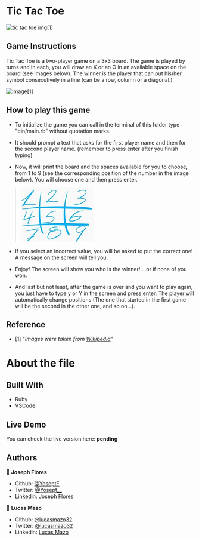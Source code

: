 # Tic Tac Toe 
![tic tac toe img](https://upload.wikimedia.org/wikipedia/commons/thumb/3/32/Tic_tac_toe.svg/200px-Tic_tac_toe.svg.png)[1]

## Game Instructions

Tic Tac Toe is a two-player game on a 3x3 board. The game is played by turns and in each, you will draw an X or an O in an available space on the board (see images below). The winner is the player that can put his/her symbol consecutively in a line (can be a row, column or a diagonal.)

![image](https://upload.wikimedia.org/wikipedia/commons/thumb/1/1b/Tic-tac-toe-game-1.svg/479px-Tic-tac-toe-game-1.svg.png)[1]

## How to play this game

- To initialize the game you can call in the terminal of this folder type "bin/main.rb" without quotation marks.

- It should prompt a text that asks for the first player name and then for the second player name. (remember to press enter after you finish typing)

- Now, it will print the board and the spaces available for you to choose, from 1 to 9 (see the corresponding position of the number in the image below). You will choose one and then press enter.

> ![positions](positions.resized.jpg)

- If you select an incorrect value, you will be asked to put the correct one! A message on the screen will tell you.

- Enjoy! The screen will show you who is the winner!... or if none of you won.

- And last but not least, after the game is over and you want to play again, you just have to type y or Y in the screen and press enter. The player will automatically change positions (The one that started in the first game will be the second in the other one, and so on...).

## Reference

- [1] "*Images were taken from [Wikipedia](https://en.wikipedia.org/wiki/Tic-tac-toe)*"

# About the file

## Built With

- Ruby
- VSCode

## Live Demo
You can check the live version here: **pending**

## Authors

👤 **Joseph Flores**
- Github: [@YoseptF](https://github.com/YoseptF)
- Twitter: [@Yosept__](https://twitter.com/Yosept__)
- Linkedin: [Joseph Flores](https://www.linkedin.com/in/joseph-flores-928505106/)

👤 **Lucas Mazo**
- Github: [@lucasmazo32](https://github.com/lucasmazo32)
- Twitter: [@lucasmazo32](https://twitter.com/lucasmazo32)
- Linkedin: [Lucas Mazo](https://www.linkedin.com/in/lucas-mazo-meza-55a65b159/)